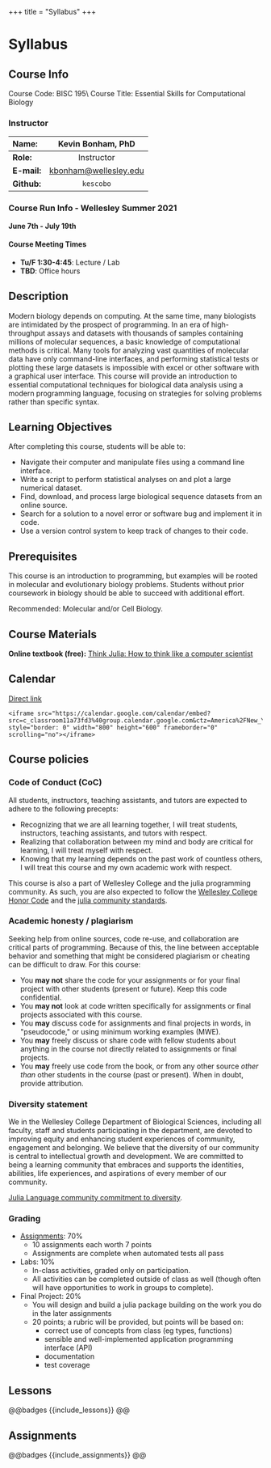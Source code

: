 +++
title = "Syllabus"
+++

# Syllabus

## Course Info

Course Code: BISC 195\\
Course Title: Essential Skills for Computational Biology

### Instructor
| **Name:**         | Kevin Bonham, PhD      |
|:------------------|:----------------------:|
| **Role:**         | Instructor             |
| **E-mail:**        | kbonham@wellesley.edu |
| **Github:**       | `kescobo`              |

### Course Run Info - Wellesley Summer 2021

**June 7th - July 19th**

#### Course Meeting Times

- **Tu/F 1:30-4:45**: Lecture / Lab
- **TBD**: Office hours

## Description

Modern biology depends on computing.
At the same time, many biologists are intimidated by the prospect of programming.
In an era of high-throughput assays
and datasets with thousands of samples containing millions of molecular sequences,
a basic knowledge of computational methods is critical.
Many tools for analyzing vast quantities of molecular data have only command-line interfaces,
and performing statistical tests or plotting these large datasets
is impossible with excel or other software with a graphical user interface.
This course will provide an introduction to essential computational techniques
for biological data analysis using a modern programming language,
focusing on strategies for solving problems rather than specific syntax.

## Learning Objectives

After completing this course, students will be able to:

- Navigate their computer and manipulate files using a command line interface.
- Write a script to perform statistical analyses on and plot a large numerical dataset.
- Find, download, and process large biological sequence datasets from an online source.
- Search for a solution to a novel error or software bug and implement it in code.
- Use a version control system to keep track of changes to their code.

## Prerequisites

This course is an introduction to programming,
but examples will be rooted in molecular and evolutionary biology problems.
Students without prior coursework in biology should be able to succeed with additional effort.

Recommended: Molecular and/or Cell Biology.

## Course Materials

**Online textbook (free):**
[Think Julia: How to think like a computer scientist](https://benlauwens.github.io/ThinkJulia.jl/latest/book.html)

## Calendar

[Direct link](https://calendar.google.com/calendar/embed?src=c_classroom11a73fd3%40group.calendar.google.com&ctz=America%2FNew_York)

~~~
<iframe src="https://calendar.google.com/calendar/embed?src=c_classroom11a73fd3%40group.calendar.google.com&ctz=America%2FNew_York" style="border: 0" width="800" height="600" frameborder="0" scrolling="no"></iframe>
~~~

## Course policies

### Code of Conduct (CoC)

All students, instructors, teaching assistants, and tutors
are expected to adhere to the following precepts:

- Recognizing that we are all learning together, I will treat students,
  instructors, teaching assistants, and tutors with respect.
- Realizing that collaboration between my mind and body are critical for learning,
  I will treat myself with respect.
- Knowing that my learning depends on the past work of countless others,
  I will treat this course and my own academic work with respect.

This course is also a part of Wellesley College and the julia programming community.
As such, you are also expected to follow the [Wellesley College Honor Code](https://www.wellesley.edu/studentlife/aboutus/honor)
and the [julia community standards](https://julialang.org/community/standards/).

### Academic honesty / plagiarism

Seeking help from online sources, code re-use, and collaboration
are critical parts of programming.
Because of this, the line between acceptable behavior
and something that might be considered plagiarism or cheating can be difficult to draw.
For this course:

- You **may not** share the code for your assignments or for your final project
  with other students (present or future). Keep this code confidential.
- You **may not** look at code written specifically for assignments
  or final projects associated with this course.
- You **may** discuss code for assignments and final projects in words,
  in "pseudocode," or using minimum working examples (MWE).
- You **may** freely discuss or share code with fellow students
  about anything in the course not directly related to assignments or final projects.  
- You **may** freely use code from the book, or from any other source
  _other than_ other students in the course (past or present).
  When in doubt, provide attribution.

### Diversity statement

We in the Wellesley College Department of Biological Sciences,
including all faculty, staff and students participating in the department,
are devoted to improving equity
and enhancing student experiences of community, engagement and belonging.
We believe that the diversity of our community
is central to intellectual growth and development.
We are committed to being a learning community
that embraces and supports the identities, abilities,
life experiences, and aspirations of every member of our community.

[Julia Language community commitment to diversity](https://julialang.org/diversity/).

### Grading

- [Assignments](/assignments/): 70%
  - 10 assignments each worth 7 points
  - Assignments are complete when automated tests all pass
- Labs: 10%
  - In-class activities, graded only on participation.
  - All activities can be completed outside of class as well
    (though often will have opportunities to work in groups to complete).
- Final Project: 20%
  - You will design and build a julia package building on the work
    you do in the later assignments
  - 20 points; a rubric will be provided, but points will be based on:
    - correct use of concepts from class (eg types, functions)
    - sensible and well-implemented application programming interface (API)
    - documentation
    - test coverage

## Lessons

@@badges
{{include_lessons}}
@@
## Assignments

@@badges
{{include_assignments}}
@@